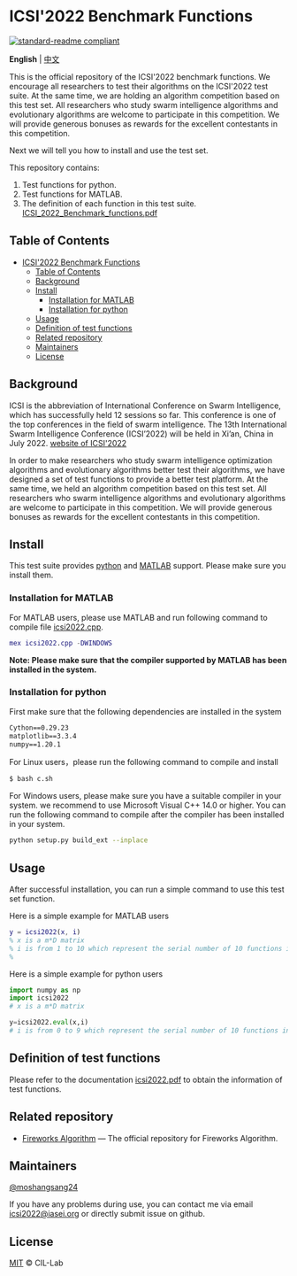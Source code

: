 # ICSI'2022 Benchmark Functions

[![standard-readme compliant](https://img.shields.io/badge/readme%20style-standard-brightgreen.svg?style=flat-square)](https://github.com/RichardLitt/standard-readme)

**English** | [中文](README.zh-CN.md)

This is the official repository of the ICSI'2022 benchmark functions. We encourage all researchers to test their algorithms on the ICSI'2022 test suite.  At the same time, we are holding an algorithm competition based on this test set. All researchers who study swarm intelligence algorithms and evolutionary algorithms are welcome to participate in this competition. We will provide generous bonuses as rewards for the excellent contestants in this competition.

Next we will tell you how to install and use the test set.

This repository contains:

1. Test functions for python.
2. Test functions for MATLAB.
3. The definition of each function in this test suite. [ICSI_2022_Benchmark_functions.pdf](ICSI_2022_Benchmark_functions.pdf)


## Table of Contents

- [ICSI'2022 Benchmark Functions](#icsi2022-benchmark-functions)
	- [Table of Contents](#table-of-contents)
	- [Background](#background)
	- [Install](#install)
		- [Installation for MATLAB](#installation-for-matlab)
		- [Installation for python](#installation-for-python)
	- [Usage](#usage)
	- [Definition of test functions](#definition-of-test-functions)
	- [Related repository](#related-repository)
	- [Maintainers](#maintainers)
	- [License](#license)

## Background

ICSI is the abbreviation of International  Conference on Swarm Intelligence, which has successfully held 12 sessions so far. This conference is one of the top conferences in the field of swarm intelligence. The 13th International Swarm Intelligence Conference (ICSI’2022) will be held in Xi’an, China in July 2022. [website of ICSI'2022](http://iasei.org/icsi2022/)

In order to make researchers who study swarm intelligence optimization algorithms and evolutionary algorithms better test their algorithms, we have designed a set of test functions to provide a better test platform. At the same time, we held an algorithm competition based on this test set. All researchers who swarm intelligence algorithms and evolutionary algorithms are welcome to participate in this competition. We will provide generous bonuses as rewards for the excellent contestants in this competition.

## Install

This test suite provides [python](https://www.python.org/) and [MATLAB](https://www.mathworks.com/products/matlab.html) support. Please make sure you install them.

### Installation for MATLAB

For MATLAB users, please use MATLAB and run following command to compile file [icsi2022.cpp](MATLAB\icsi2022.cpp).

```MATLAB
mex icsi2022.cpp -DWINDOWS
```

**Note: Please make sure that the compiler supported by MATLAB has been installed in the system.**


### Installation for python

First make sure that the following dependencies are installed in the system

```txt
Cython==0.29.23
matplotlib==3.3.4
numpy==1.20.1
```

For Linux users，please run the following command to compile and install

```sh
$ bash c.sh
```

For Windows users, please make sure you have a suitable compiler in your system.  we recommend to use Microsoft Visual C++ 14.0 or higher. You can run the following command to compile after the compiler has been installed in your system.

```sh
python setup.py build_ext --inplace
```


## Usage

After successful installation, you can run a simple command to use this test set function.

Here is a simple example for MATLAB users

```MATLAB
y = icsi2022(x, i)
% x is a m*D matrix
% i is from 1 to 10 which represent the serial number of 10 functions in icsi'2022 test suite.
% 
```

Here is a simple example for python users

```python
import numpy as np
import icsi2022
# x is a m*D matrix

y=icsi2022.eval(x,i)
# i is from 0 to 9 which represent the serial number of 10 functions in icsi'2022 test suite.

```

## Definition of test functions

Please refer to the documentation [icsi2022.pdf](ICSI_2022_Benchmark_functions.pdf)
to obtain the information of test functions.

## Related repository

- [Fireworks Algorithm](https://github.com/cil-lab/fwaopt/tree/master/mpopt) — The official repository for Fireworks Algorithm.

## Maintainers

[@moshangsang24](https://github.com/moshangsang24)

If you have any problems during use, you can contact me via email [icsi2022@iasei.org](icsi2022@iasei.org) or directly submit issue on github.

## License

[MIT](LICENSE) © CIL-Lab